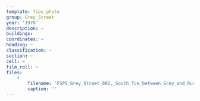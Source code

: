 ```yaml
---
template: fsps_photo
group: Grey_Street
year: '1978'
description: ~
buildings:
coordinates: ~
heading: ~
classification: ~
section: ~
cell: ~
film_roll: ~
files:
    -
        filename: 'FSPS_Grey_Street_002,_South_Tce_between_Grey_and_Russell,_15-3-B,_1978.png'
        caption: ''
---
```


